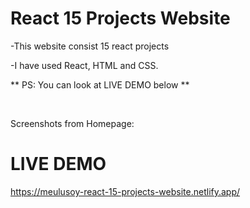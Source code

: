 # React 15 Projects Website

-This website consist 15 react projects

-I have used React, HTML and CSS.


** PS: You can look at LIVE DEMO below **

<br>

Screenshots from Homepage:


<h1>LIVE DEMO</h1>

https://meulusoy-react-15-projects-website.netlify.app/
